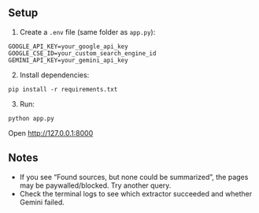 ## Setup

1. Create a `.env` file (same folder as `app.py`):

```
GOOGLE_API_KEY=your_google_api_key
GOOGLE_CSE_ID=your_custom_search_engine_id
GEMINI_API_KEY=your_gemini_api_key
```

2. Install dependencies:

```
pip install -r requirements.txt
```

3. Run:

```
python app.py
```

Open http://127.0.0.1:8000

## Notes

- If you see “Found sources, but none could be summarized”, the pages may be paywalled/blocked. Try another query.
- Check the terminal logs to see which extractor succeeded and whether Gemini failed.
